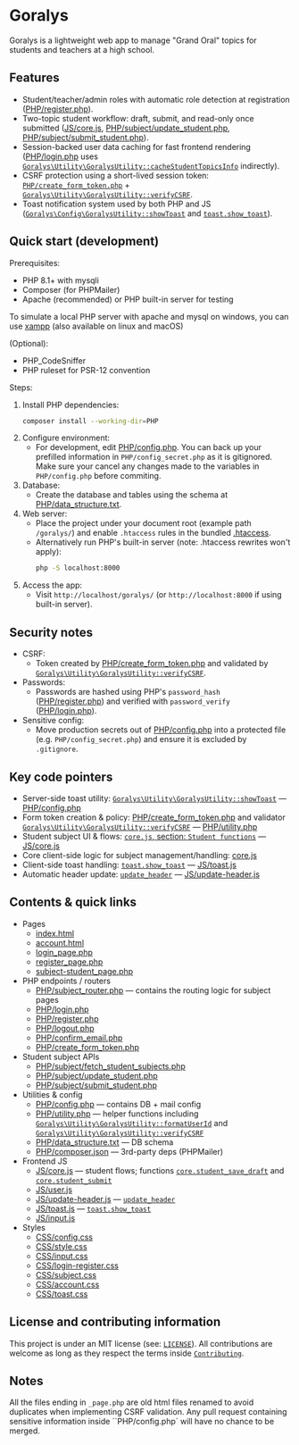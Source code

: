 # Goralys

Goralys is a lightweight web app to manage "Grand Oral" topics for students and teachers at a high school.

## Features

- Student/teacher/admin roles with automatic role detection at registration ([PHP/register.php](PHP/register.php)).
- Two-topic student workflow: draft, submit, and read-only once submitted ([JS/core.js](JS/core.js), [PHP/subject/update_student.php](PHP/subject/update_student.php), [PHP/subject/submit_student.php](PHP/subject/submit_student.php)).
- Session-backed user data caching for fast frontend rendering ([PHP/login.php](PHP/login.php) uses [`Goralys\Utility\GoralysUtility::cacheStudentTopicsInfo`](PHP/utility.php) indirectly).
- CSRF protection using a short-lived session token: [`PHP/create_form_token.php`](PHP/create_form_token.php) + [`Goralys\Utility\GoralysUtility::verifyCSRF`](PHP/utility.php).
- Toast notification system used by both PHP and JS ([`Goralys\Config\GoralysUtility::showToast`](PHP/config.php) and [`toast.show_toast`](JS/toast.js)).

## Quick start (development)

Prerequisites:
- PHP 8.1+ with mysqli
- Composer (for PHPMailer)
- Apache (recommended) or PHP built-in server for testing

To simulate a local PHP server with apache and mysql on windows, you can use [xampp](https://www.apachefriends.org) (also available on linux and macOS)

(Optional):
- PHP_CodeSniffer
- PHP ruleset for PSR-12 convention

Steps:
1. Install PHP dependencies:
   ```bash
   composer install --working-dir=PHP
   ```
2. Configure environment:
   - For development, edit [PHP/config.php](PHP/config.php). You can back up your prefilled information in `PHP/config_secret.php` as it is gitignored. Make sure your cancel any changes made to the variables in `PHP/config.php` before commiting.
3. Database:
   - Create the database and tables using the schema at [PHP/data_structure.txt](PHP/data_structure.txt).
4. Web server:
   - Place the project under your document root (example path `/goralys/`) and enable `.htaccess` rules in the bundled [.htaccess](.htaccess).
   - Alternatively run PHP's built-in server (note: .htaccess rewrites won't apply):
     ```bash
     php -S localhost:8000
     ```
5. Access the app:
   - Visit `http://localhost/goralys/` (or `http://localhost:8000` if using built-in server).

## Security notes

- CSRF:
  - Token created by [PHP/create_form_token.php](PHP/create_form_token.php) and validated by [`Goralys\Utility\GoralysUtility::verifyCSRF`](PHP/utility.php).
- Passwords:
  - Passwords are hashed using PHP's `password_hash` ([PHP/register.php](PHP/register.php)) and verified with `password_verify` ([PHP/login.php](PHP/login.php)).
- Sensitive config:
  - Move production secrets out of [PHP/config.php](PHP/config.php) into a protected file (e.g. `PHP/config_secret.php`) and ensure it is excluded by `.gitignore`.

## Key code pointers

- Server-side toast utility: [`Goralys\Utility\GoralysUtility::showToast`](PHP/config.php) — [PHP/config.php](PHP/config.php)
- Form token creation & policy: [PHP/create_form_token.php](PHP/create_form_token.php) and validator [`Goralys\Utility\GoralysUtility::verifyCSRF`](PHP/utility.php) — [PHP/utility.php](PHP/utility.php)
- Student subject UI & flows: [`core.js`, section: `Student functions`](JS/core.js) — [JS/core.js](JS/core.js)
- Core client-side logic for subject management/handling: [core.js](JS/core.js)
- Client-side toast handling: [`toast.show_toast`](JS/toast.js) — [JS/toast.js](JS/toast.js)
- Automatic header update: [`update_header`](JS/update-header.js) — [JS/update-header.js](JS/update-header.js)

## Contents & quick links

- Pages
  - [index.html](index.html)
  - [account.html](account.html)
  - [login_page.php](login_page.php)
  - [register_page.php](register_page.php)
  - [subject-student_page.php](subject-student_page.php)
- PHP endpoints / routers
  - [PHP/subject_router.php](PHP/subject_router.php) — contains the routing logic for subject pages
  - [PHP/login.php](PHP/login.php)
  - [PHP/register.php](PHP/register.php)
  - [PHP/logout.php](PHP/logout.php)
  - [PHP/confirm_email.php](PHP/confirm_email.php)
  - [PHP/create_form_token.php](PHP/create_form_token.php)
- Student subject APIs
  - [PHP/subject/fetch_student_subjects.php](PHP/subject/fetch_student_subjects.php)
  - [PHP/subject/update_student.php](PHP/subject/update_student.php)
  - [PHP/subject/submit_student.php](PHP/subject/submit_student.php)
- Utilities & config
  - [PHP/config.php](PHP/config.php) — contains DB + mail config
  - [PHP/utility.php](PHP/utility.php) — helper functions including [`Goralys\Utility\GoralysUtility::formatUserId`](PHP/utility.php) and [`Goralys\Utility\GoralysUtility::verifyCSRF`](PHP/utility.php)
  - [PHP/data_structure.txt](PHP/data_structure.txt) — DB schema
  - [PHP/composer.json](PHP/composer.json) — 3rd-party deps (PHPMailer)
- Frontend JS
  - [JS/core.js](JS/core.js) — student flows; functions [`core.student_save_draft`](JS/core.js) and [`core.student_submit`](JS/core.js)
  - [JS/user.js](JS/user.js)
  - [JS/update-header.js](JS/update-header.js) — [`update_header`](JS/update-header.js)
  - [JS/toast.js](JS/toast.js) — [`toast.show_toast`](JS/toast.js)
  - [JS/input.js](JS/input.js)
- Styles
  - [CSS/config.css](CSS/config.css)
  - [CSS/style.css](CSS/style.css)
  - [CSS/input.css](CSS/input.css)
  - [CSS/login-register.css](CSS/login-register.css)
  - [CSS/subject.css](CSS/subject.css)
  - [CSS/account.css](CSS/account.css)
  - [CSS/toast.css](CSS/toast.css)

## License and contributing information

This project is under an MIT license (see: [`LICENSE`](LICENSE)).
All contributions are welcome as long as they respect the terms inside [`Contributing`](CONTRIBUTING.md).

## Notes

All the files ending in `_page.php` are old html files renamed to avoid duplicates when implementing CSRF validation.
Any pull request containing sensitive information inside ``PHP/config.php` will have no chance to be merged.